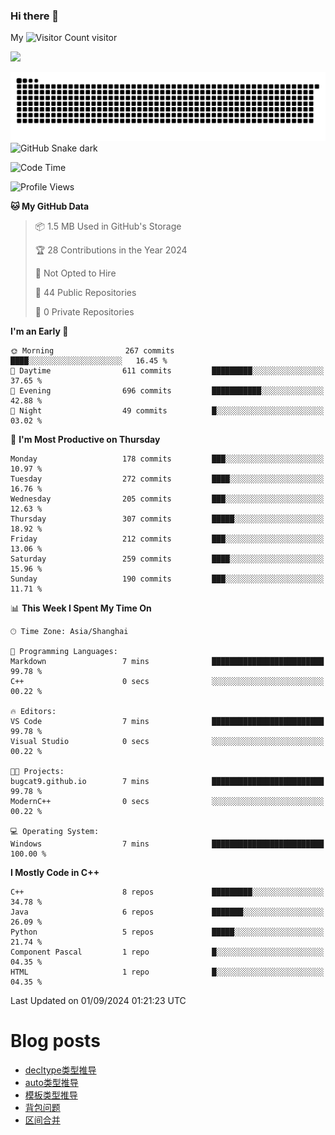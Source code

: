 ### Hi there 👋

My ![Visitor Count](https://profile-counter.glitch.me/bugcat9/count.svg) visitor
<!--
**bugcat9/bugcat9** is a ✨ _special_ ✨ repository because its `README.md` (this file) appears on your GitHub profile.

Here are some ideas to get you started:

- 🔭 I’m currently working on ...
- 🌱 I’m currently learning ...
- 👯 I’m looking to collaborate on ...
- 🤔 I’m looking for help with ...
- 💬 Ask me about ...
- 📫 How to reach me: ...
- 😄 Pronouns: ...
- ⚡ Fun fact: ...
-->
![](https://github-readme-stats.vercel.app/api?username=bugcat9)

![GitHub Snake Light](https://raw.githubusercontent.com/bugcat9/bugcat9/output/github-contribution-grid-snake.svg#gh-light-mode-only)
![GitHub Snake dark](github-snake-dark.svg#gh-dark-mode-only)


<!--START_SECTION:waka-->
![Code Time](http://img.shields.io/badge/Code%20Time-928%20hrs%2027%20mins-blue)

![Profile Views](http://img.shields.io/badge/Profile%20Views-0-blue)

**🐱 My GitHub Data** 

> 📦 1.5 MB Used in GitHub's Storage 
 > 
> 🏆 28 Contributions in the Year 2024
 > 
> 🚫 Not Opted to Hire
 > 
> 📜 44 Public Repositories 
 > 
> 🔑 0 Private Repositories 
 > 
**I'm an Early 🐤** 

```text
🌞 Morning                267 commits         ████░░░░░░░░░░░░░░░░░░░░░   16.45 % 
🌆 Daytime                611 commits         █████████░░░░░░░░░░░░░░░░   37.65 % 
🌃 Evening                696 commits         ███████████░░░░░░░░░░░░░░   42.88 % 
🌙 Night                  49 commits          █░░░░░░░░░░░░░░░░░░░░░░░░   03.02 % 
```
📅 **I'm Most Productive on Thursday** 

```text
Monday                   178 commits         ███░░░░░░░░░░░░░░░░░░░░░░   10.97 % 
Tuesday                  272 commits         ████░░░░░░░░░░░░░░░░░░░░░   16.76 % 
Wednesday                205 commits         ███░░░░░░░░░░░░░░░░░░░░░░   12.63 % 
Thursday                 307 commits         █████░░░░░░░░░░░░░░░░░░░░   18.92 % 
Friday                   212 commits         ███░░░░░░░░░░░░░░░░░░░░░░   13.06 % 
Saturday                 259 commits         ████░░░░░░░░░░░░░░░░░░░░░   15.96 % 
Sunday                   190 commits         ███░░░░░░░░░░░░░░░░░░░░░░   11.71 % 
```


📊 **This Week I Spent My Time On** 

```text
🕑︎ Time Zone: Asia/Shanghai

💬 Programming Languages: 
Markdown                 7 mins              █████████████████████████   99.78 % 
C++                      0 secs              ░░░░░░░░░░░░░░░░░░░░░░░░░   00.22 % 

🔥 Editors: 
VS Code                  7 mins              █████████████████████████   99.78 % 
Visual Studio            0 secs              ░░░░░░░░░░░░░░░░░░░░░░░░░   00.22 % 

🐱‍💻 Projects: 
bugcat9.github.io        7 mins              █████████████████████████   99.78 % 
ModernC++                0 secs              ░░░░░░░░░░░░░░░░░░░░░░░░░   00.22 % 

💻 Operating System: 
Windows                  7 mins              █████████████████████████   100.00 % 
```

**I Mostly Code in C++** 

```text
C++                      8 repos             █████████░░░░░░░░░░░░░░░░   34.78 % 
Java                     6 repos             ███████░░░░░░░░░░░░░░░░░░   26.09 % 
Python                   5 repos             █████░░░░░░░░░░░░░░░░░░░░   21.74 % 
Component Pascal         1 repo              █░░░░░░░░░░░░░░░░░░░░░░░░   04.35 % 
HTML                     1 repo              █░░░░░░░░░░░░░░░░░░░░░░░░   04.35 % 
```




 Last Updated on 01/09/2024 01:21:23 UTC
<!--END_SECTION:waka-->
# Blog posts
<!-- BLOG-POST-LIST:START -->
- [decltype类型推导](https://bugcat.top/2024/09/01/C++/decltype%E7%B1%BB%E5%9E%8B%E6%8E%A8%E5%AF%BC/)
- [auto类型推导](https://bugcat.top/2024/08/26/C++/auto%E7%B1%BB%E5%9E%8B%E6%8E%A8%E5%AF%BC/)
- [模板类型推导](https://bugcat.top/2024/08/10/C++/%E6%A8%A1%E6%9D%BF%E7%B1%BB%E5%9E%8B%E6%8E%A8%E5%AF%BC/)
- [背包问题](https://bugcat.top/2023/09/03/%E7%AE%97%E6%B3%95%E5%AD%A6%E4%B9%A0/9.%E8%83%8C%E5%8C%85%E9%97%AE%E9%A2%98/)
- [区间合并](https://bugcat.top/2023/08/06/%E7%AE%97%E6%B3%95%E5%AD%A6%E4%B9%A0/8.%E5%8C%BA%E9%97%B4%E5%90%88%E5%B9%B6/)
<!-- BLOG-POST-LIST:END -->
